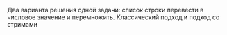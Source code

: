 Два варианта решения одной задачи: список строки перевести в числовое значение и перемножить.
Классический подход и подход со стримами
